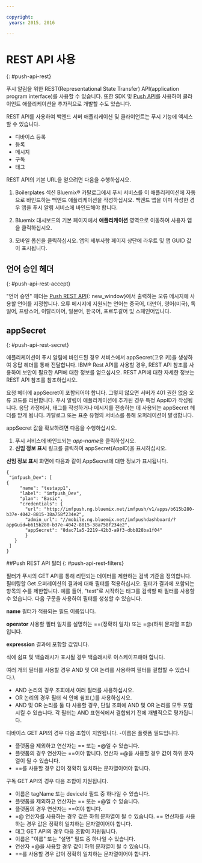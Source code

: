 ```yaml
---

copyright:
 years: 2015, 2016

---
```


# REST API 사용
{: #push-api-rest}

푸시 알림을 위한 REST(Representational State Transfer) API(application program interface)를 사용할 수 있습니다. 또한 SDK 및 [Push API](https://mobile.{DomainName}/imfpushrestapidocs/)를 사용하여 클라이언트 애플리케이션을 추가적으로 개발할 수도 있습니다. 

REST API를 사용하여 백엔드 서버 애플리케이션 및 클라이언트는 푸시 기능에 액세스할 수 있습니다.

- 디바이스 등록
- 등록
- 메시지
- 구독
- 태그

REST API의 기본 URL을 얻으려면 다음을 수행하십시오.

1. Boilerplates 섹션 Bluemix® 카탈로그에서 푸시 서비스를 이 애플리케이션에 자동으로 바인드하는 백엔드 애플리케이션을 작성하십시오. 백엔드 앱을 이미 작성한 경우 앱을 푸시 알림 서비스에 바인드해야 합니다.  

1. Bluemix 대시보드의 기본 페이지에서 **애플리케이션** 영역으로 이동하여 사용자 앱을 클릭하십시오. 

3. 모바일 옵션을 클릭하십시오. 앱의 세부사항 페이지 상단에 라우트 및 앱 GUID 값이 표시됩니다. 



## 언어 승인 헤더
{: #push-api-rest-accept}

"언어 승인" 헤더는 [Push REST API](https://mobile.{DomainName}/imfpushrestapidocs/){: new_window}에서 출력하는 오류 메시지에 사용할 언어를 지정합니다. 오류 메시지에 지원되는 언어는 중국어, 대만어, 영어(미국), 독일어, 프랑스어, 이탈리아어, 일본어, 한국어, 포르투갈어 및 스페인어입니다. 

## appSecret
{: #push-api-rest-secret}

애플리케이션이 푸시 알림에 바인드된 경우 서비스에서 appSecret(고유 키)을 생성하여 응답 헤더를 통해 전달합니다. IBM® Rest API를 사용할 경우, REST API 참조를 사용하여 보안이 필요한 API에 대한 정보를 얻으십시오. REST API에 대한 자세한 정보는 REST API 참조를 참조하십시오.

요청 헤더에 appSecret이 포함되어야 합니다. 그렇지 않으면 서버가 401 권한 없음 오류 코드를 리턴합니다. 푸시 알림이 애플리케이션에 추가된 경우 특정 AppID가 작성됩니다. 응답 과정에서, 태그를 작성하거나 메시지를 전송하는 데 사용되는 appSecret 헤더를 받게 됩니다. 카탈로그 또는 표준 유형의 서비스를 통해 오퍼레이션이 발생합니다.

appSecret 값을 확보하려면 다음을 수행하십시오. 

1. 푸시 서비스에 바인드되는 *app-name*을 클릭하십시오.
2. **신임 정보 표시** 링크를 클릭하여 appSecret(AppID)을 표시하십시오.

**신임 정보 표시** 화면에 다음과 같이 AppSecret에 대한 정보가 표시됩니다. 

```
{
 "imfpush_Dev": [
{
     "name": "testapp1",
     "label": "imfpush_Dev",
     "plan": "Basic",
     "credentials": {
       "url": "http://imfpush.ng.bluemix.net/imfpush/v1/apps/b615b280-b37e-4042-8815-38a758f234e2",
       "admin_url": "//mobile.ng.bluemix.net/imfpushdashboard/?appGuid=b615b280-b37e-4042-8815-38a758f234e2",
       "appSecret": "8dac71a5-2219-42b3-a9f3-dbb828ba1f04"  
       }
   }
 ]
}
``` 

##Push REST API 필터
{: #push-api-rest-filters}

필터가 푸시의 GET API를 통해 리턴되는 데이터를 제한하는 검색 기준을 정의합니다. 필터링할 Get 오퍼레이션의 결과에 대해 필터를 적용하십시오. 필터가 결과에 포함되는 항목의 수를 제한합니다. 예를 들어, "test"로 시작하는 태그를 검색할 때 필터를 사용할 수 있습니다. 다음 구문을 사용하여 필터를 생성할 수 있습니다. 

**name**
필터가 적용되는 필드 이름입니다.

**operator**
사용할 필터 일치를 설명하는 ==(정확히 일치) 또는 =@(하위 문자열 포함)입니다.

**expression**
결과에 포함할 값입니다.

식에 쉼표 및 백슬래시가 표시될 경우 백슬래시로 이스케이프해야 합니다. 

여러 개의 필터를 사용할 경우 AND 및 OR 논리를 사용하여 필터를 결합할 수 있습니다.\

- AND 논리의 경우 조회에서 여러 필터를 사용하십시오.
- OR 논리의 경우 필터 식 안에 쉼표(,)를 사용하십시오.
- AND 및 OR 논리를 둘 다 사용할 경우, 단일 조회에 AND 및 OR 논리를 모두 포함시킬 수 있습니다. 각 필터는 AND 표현식에서 결합되기 전에 개별적으로 평가됩니다. 

디바이스 GET API의 경우 다음 조합이 지원됩니다.
-이름은 플랫폼 필드입니다. 
- 플랫폼을 제외하고 연산자는 == 또는 =@일 수 있습니다. 
- 플랫폼의 경우 연산자는 ==여야 합니다. 연산자 =@을 사용할 경우 값이 하위 문자열이 될 수 있습니다.
- ==를 사용할 경우 값이 정확히 일치하는 문자열이어야 합니다. 

구독 GET API의 경우 다음 조합이 지원됩니다.

- 이름은 tagName 또는 deviceId 필드 중 하나일 수 있습니다. 
- 플랫폼을 제외하고 연산자는 == 또는 =@일 수 있습니다. 
- 플랫폼의 경우 연산자는 ==여야 합니다. 
- =@ 연산자를 사용하는 경우 값은 하위 문자열이 될 수 있습니다. == 연산자를 사용하는 경우 값은 정확히 일치하는 문자열이어야 합니다. 
- 태그 GET API의 경우 다음 조합이 지원됩니다.
- 이름은 "이름" 또는 "설명" 필드 중 하나일 수 있습니다.
- 연산자 =@을 사용할 경우 값이 하위 문자열이 될 수 있습니다.
- ==를 사용할 경우 값이 정확히 일치하는 문자열이어야 합니다. 
